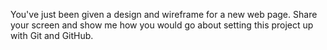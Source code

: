 You've just been given a design and wireframe for a new web page. Share your screen and show me how you would go about setting this project up with Git and GitHub.
